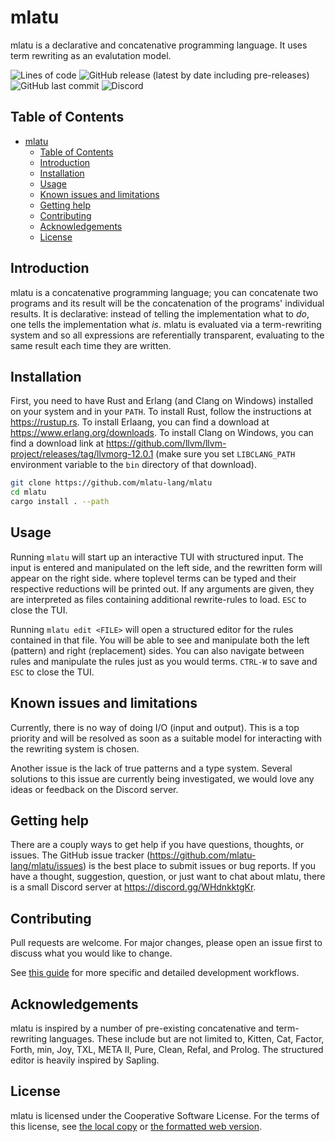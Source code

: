 mlatu
=====

mlatu is a declarative and concatenative programming language. It uses term rewriting as an evalutation model.

![Lines of code](https://img.shields.io/tokei/lines/github/mlatu-lang/mlatu)
![GitHub release (latest by date including pre-releases)](https://img.shields.io/github/v/release/mlatu-lang/mlatu?include_prereleases)
![GitHub last commit](https://img.shields.io/github/last-commit/mlatu-lang/mlatu)
![Discord](https://img.shields.io/discord/889248218460852235)

Table of Contents
-----------------

- [mlatu](#mlatu)
  - [Table of Contents](#table-of-contents)
  - [Introduction](#introduction)
  - [Installation](#installation)
  - [Usage](#usage)
  - [Known issues and limitations](#known-issues-and-limitations)
  - [Getting help](#getting-help)
  - [Contributing](#contributing)
  - [Acknowledgements](#acknowledgements)
  - [License](#license)

Introduction
------------

mlatu is a concatenative programming language; you can concatenate two programs and its result will be the concatenation of the programs' individual results. It is declarative: instead of telling the implementation what to *do*, one tells the implementation what *is*. mlatu is evaluated via a term-rewriting system and so all expressions are referentially transparent, evaluating to the same result each time they are written.

Installation
------------

First, you need to have Rust and Erlang (and Clang on Windows) installed on your system and in your `PATH`. To install Rust, follow the instructions at <https://rustup.rs>. To install Erlaang, you can find a download at <https://www.erlang.org/downloads>. To install Clang on Windows, you can find a download link at <https://github.com/llvm/llvm-project/releases/tag/llvmorg-12.0.1> (make sure you set `LIBCLANG_PATH` environment variable to the `bin` directory of that download).

```bash
git clone https://github.com/mlatu-lang/mlatu 
cd mlatu 
cargo install . --path
```

Usage
-----

Running `mlatu` will start up an interactive TUI with structured input. The input is entered and manipulated on the left side, and the rewritten form will appear on the right side. where toplevel terms can be typed and their respective reductions will be printed out. If any arguments are given, they are interpreted as files containing additional rewrite-rules to load. `ESC` to close the TUI.

Running `mlatu edit <FILE>` will open a structured editor for the rules contained in that file. You will be able to see and manipulate both the left (pattern) and right (replacement) sides. You can also navigate between rules and manipulate the rules just as you would terms. `CTRL-W` to save and `ESC` to close the TUI.

Known issues and limitations
----------------------------

Currently, there is no way of doing I/O (input and output). This is a top priority and will be resolved as soon as a suitable model for interacting with the rewriting system is chosen.

Another issue is the lack of true patterns and a type system. Several solutions to this issue are currently being investigated, we would love any ideas or feedback on the Discord server.

Getting help
------------

There are a couply ways to get help if you have questions, thoughts, or issues. The GitHub issue tracker (<https://github.com/mlatu-lang/mlatu/issues>) is the best place to submit issues or bug reports. If you have a thought, suggestion, question, or just want to chat about mlatu, there is a small Discord server at <https://discord.gg/WHdnkktgKr>.

Contributing
------------

Pull requests are welcome. For major changes, please open an issue first to discuss what you would like to change.

See [this guide](/CONTRIBUTING.md) for more specific and detailed development workflows.

Acknowledgements
----------------

mlatu is inspired by a number of pre-existing concatenative and term-rewriting languages. These include but are not limited to, Kitten, Cat, Factor, Forth, min, Joy, TXL, META II, Pure, Clean, Refal, and Prolog. The structured editor is heavily inspired by Sapling.

License
-------

mlatu is licensed under the Cooperative Software License. For the terms of this license, see [the local copy](/LICENSE.md) or [the formatted web version](https://lynnesbian.space/csl/formatted).
